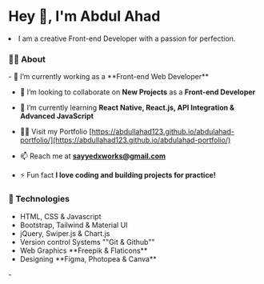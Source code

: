 <h1 align="left">Hey 👋, I'm Abdul Ahad</h1>
<li>I am a creative Front-end Developer with a passion for perfection.</li>

<h3 align="left">🙋‍♂️ About</h3>
- 🔭 I’m currently working as a **Front-end Web Developer**

- 👯 I’m looking to collaborate on **New Projects** as a **Front-end Developer**

- 🌱 I’m currently learning **React Native, React.js, API Integration & Advanced JavaScript**

- 👨‍💻 Visit my Portfolio [https://abdullahad123.github.io/abdulahad-portfolio/](https://abdullahad123.github.io/abdulahad-portfolio/)

- 📫 Reach me at **sayyedxworks@gmail.com**

- ⚡ Fun fact **I love coding and building projects for practice!**


<h3 align="left">🚀 Technologies</h3>
<ul dir="auto">
<li>HTML, CSS & Javascript</li>
<li>Bootstrap, Tailwind & Material UI</li>
<li>jQuery, Swiper.js & Chart.js</li>
<li>Version control Systems ""Git & Github""</li>
<li>Web Graphics **Freepik & Flaticons** </li>
<li>Designing **Figma, Photopea & Canva** </li>
</ul>-
